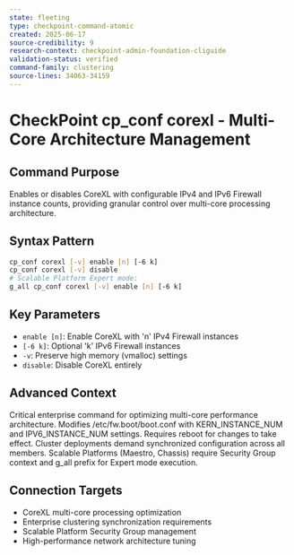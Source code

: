 ```yaml
---
state: fleeting
type: checkpoint-command-atomic
created: 2025-06-17
source-credibility: 9
research-context: checkpoint-admin-foundation-cliguide
validation-status: verified
command-family: clustering
source-lines: 34063-34159
---
```


# CheckPoint cp_conf corexl - Multi-Core Architecture Management

## Command Purpose
Enables or disables CoreXL with configurable IPv4 and IPv6 Firewall instance counts, providing granular control over multi-core processing architecture.

## Syntax Pattern
```bash
cp_conf corexl [-v] enable [n] [-6 k]
cp_conf corexl [-v] disable
# Scalable Platform Expert mode:
g_all cp_conf corexl [-v] enable [n] [-6 k]
```

## Key Parameters
- `enable [n]`: Enable CoreXL with 'n' IPv4 Firewall instances
- `[-6 k]`: Optional 'k' IPv6 Firewall instances
- `-v`: Preserve high memory (vmalloc) settings
- `disable`: Disable CoreXL entirely

## Advanced Context
Critical enterprise command for optimizing multi-core performance architecture. Modifies /etc/fw.boot/boot.conf with KERN_INSTANCE_NUM and IPV6_INSTANCE_NUM settings. Requires reboot for changes to take effect. Cluster deployments demand synchronized configuration across all members. Scalable Platforms (Maestro, Chassis) require Security Group context and g_all prefix for Expert mode execution.

## Connection Targets
- CoreXL multi-core processing optimization
- Enterprise clustering synchronization requirements
- Scalable Platform Security Group management
- High-performance network architecture tuning